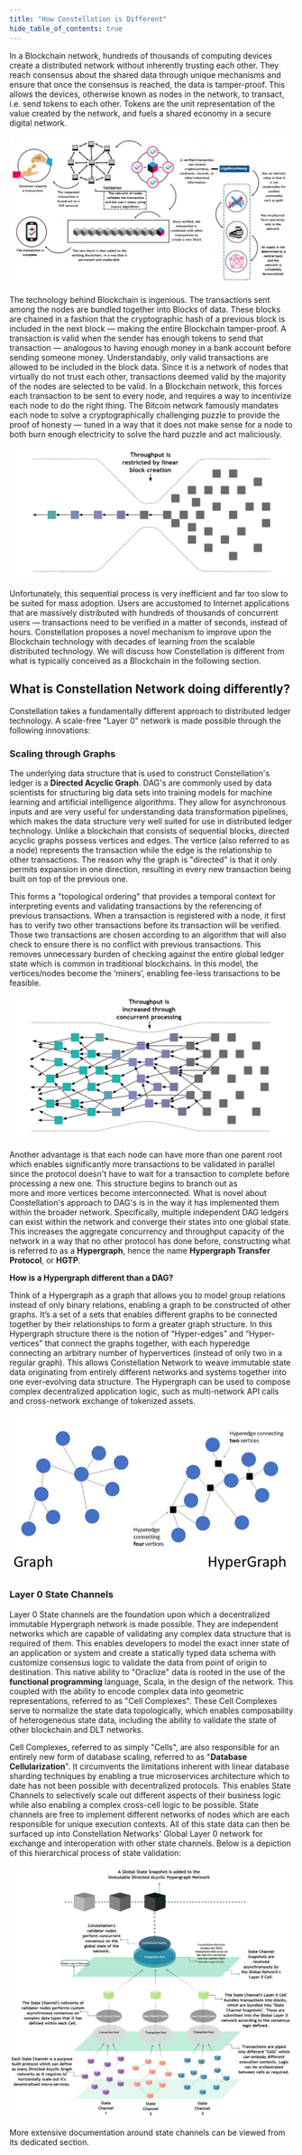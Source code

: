 ```yaml
---
title: "How Constellation is Different"
hide_table_of_contents: true
---
```


<head>
  <title>How Constellation is Different</title>
  <meta
    name="description"
    content=""
  />
</head>


In a Blockchain network, hundreds of thousands of computing devices create a distributed network without inherently
trusting each other. They reach consensus about the shared data through unique mechanisms and ensure that once the
consensus is reached, the data is tamper-proof. This allows the devices, otherwise known as nodes in the network,
to transact, i.e. send tokens to each other. Tokens are the unit representation of the value created by the network,
and fuels a shared economy in a secure digital network.

![](https://github.com/Constellation-Labs/documentation-hub/blob/core-concepts-docs/static/img/coreconcepts/blockchainnetwork.png)

The technology behind Blockchain is ingenious. The transactions sent among the nodes are bundled together into Blocks
of data. These blocks are chained in a fashion that the cryptographic hash of a previous block is included in the next
block — making the entire Blockchain tamper-proof. A transaction is valid when the sender has enough tokens to send that
transaction — analogous to having enough money in a bank account before sending someone money. Understandably, only valid
transactions are allowed to be included in the block data. Since it is a network of nodes that virtually do not trust
each other, transactions deemed valid by the majority of the nodes are selected to be valid. In a Blockchain network,
this forces each transaction to be sent to every node, and requires a way to incentivize each node to do the right thing.
The Bitcoin network famously mandates each node to solve a cryptographically challenging puzzle to provide the
proof of honesty — tuned in a way that it does not make sense for a node to both burn enough electricity to solve
the hard puzzle and act maliciously.

![](https://github.com/Constellation-Labs/documentation-hub/blob/core-concepts-docs/static/img/coreconcepts/bottleneck.png)

Unfortunately, this sequential process is very inefficient and far too slow to be suited for mass adoption. Users are accustomed to Internet 
applications that are massively distributed with hundreds of thousands of concurrent users — transactions need to be 
verified in a matter of seconds, instead of hours. Constellation proposes a novel mechanism to improve upon the 
Blockchain technology with decades of learning from the scalable distributed technology. We will discuss how 
Constellation is different from what is typically conceived as a Blockchain in the following section.

## What is Constellation Network doing differently?

Constellation takes a fundamentally different approach to distributed ledger technology. A scale-free "Layer 0" network
is made possible through the following innovations:

### Scaling through Graphs 
The underlying data structure that is used to construct Constellation's ledger is a **Directed Acyclic Graph**. DAG's are commonly 
used by data scientists for structuring big data sets into training models for machine learning and artificial 
intelligence algorithms. They allow for asynchronous inputs and are very useful for understanding data transformation pipelines,
which makes the data structure very well suited for use in distributed ledger technology. Unlike a blockchain that consists of sequential
blocks, directed acyclic graphs possess vertices and edges. The vertice (also referred to as a node) represents the transaction while the edge 
is the relationship to other transactions. The reason why the graph is "directed" is that it only permits expansion in one direction, resulting
in every new transaction being built on top of the previous one. 

This forms a "topological ordering" that provides a temporal context for interpreting events and validating transactions by the referencing of previous transactions.
When a transaction is registered with a node, it first has to verify two other transactions before its transaction will be verified. Those two 
transactions are chosen according to an algorithm that will also check to ensure there is no conflict with previous transactions. This removes
unnecessary burden of checking against the entire global ledger state which is common in traditional blockchains. In this model, the
vertices/nodes become the ‘miners’, enabling fee-less transactions to be feasible. 


![](https://github.com/Constellation-Labs/documentation-hub/blob/core-concepts-docs/static/img/coreconcepts/dagstructure.png) 



Another advantage is that each node can have more than one parent root which enables significantly more transactions to be validated in parallel
since the protocol doesn't have to wait for a transaction to complete before processing a new one. This structure begins to branch out as  
more and more vertices become interconnected. What is novel about Constellation's approach to DAG's is in the way it has implemented them
within the broader network. Specifically, multiple independent DAG ledgers can exist within the network and converge their states
into one global state. This increases the aggregate concurrency and throughput capacity of the network in a way that no other protocol has
done before, constructing what is referred to as a **Hypergraph**, hence the name **Hypergraph Transfer Protocol**, or **HGTP**.

**How is a Hypergraph different than a DAG?**

Think of a Hypergraph as a graph that allows you to model group relations instead of only binary relations, enabling a graph to be constructed 
of other graphs. It’s a set of a sets that enables different graphs to be connected together by their relationships to form a
greater graph structure. In this Hypergraph structure there is the notion of “Hyper-edges” and “Hyper-vertices” that connect the graphs together,
with each hyperedge connecting an arbitrary number of hypervertices (instead of only two in a regular graph). This allows Constellation Network
to weave immutable state data originating from entirely different networks and systems together into one ever-evolving data structure. The Hypergraph
can be used to compose complex decentralized application logic, such as multi-network API calls and cross-network exchange of tokenized assets. 


![](https://github.com/Constellation-Labs/documentation-hub/blob/core-concepts-docs/static/img/coreconcepts/graph%20vs%20hypergraph.jpeg) 


### Layer 0 State Channels

Layer 0 State channels are the foundation upon which a decentralized immutable Hypergraph network is made possible.
They are independent networks which are capable of validating any complex data structure that
is required of them. This enables developers to model the exact inner state of an application or system and create
a statically typed data schema with customize consensus logic to validate the data from point of origin
to destination. This native ability to "Oraclize" data is rooted in the use of the **functional programming** language,
Scala, in the design of the network. This coupled with the ability to encode complex data into geometric representations,
referred to as "Cell Complexes". These Cell Complexes serve to normalize the state data topologically, 
which enables composability of heterogeneous state data, including the ability to validate the state of other 
blockchain and DLT networks. 

Cell Complexes, referred to as simply "Cells", are also responsible for an entirely new form of database scaling,
referred to as "**Database Cellularization**". It circumvents the limitations inherent with linear database sharding techniques
by enabling a true microservices architecture which to date has not been possible with decentralized protocols. This
enables State Channels to selectively scale out different aspects of their business logic while also enabling a complex
cross-cell logic to be possible. State channels are free to implement different networks of nodes which are each responsible
for unique execution contexts. All of this state data can then be surfaced up into Constellation Networks' Global
Layer 0 network for exchange and interoperation with other state channels. Below is a depiction of this hierarchical
process of state validation:



![](https://github.com/Constellation-Labs/documentation-hub/blob/core-concepts-docs/static/img/coreconcepts/hypergraph1.jpeg)



More extensive documentation around state channels can be viewed from its dedicated section.





